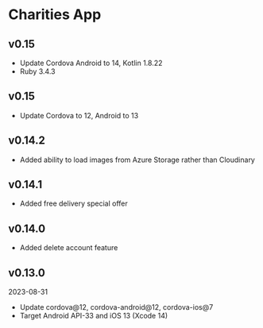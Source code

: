 # Charities App

## v0.15

- Update Cordova Android to 14, Kotlin 1.8.22
- Ruby 3.4.3

## v0.15

- Update Cordova to 12, Android to 13 

## v0.14.2

- Added ability to load images from Azure Storage rather than Cloudinary

## v0.14.1

- Added free delivery special offer

## v0.14.0

- Added delete account feature

## v0.13.0

2023-08-31

- Update cordova@12, cordova-android@12, cordova-ios@7
- Target Android API-33 and iOS 13 (Xcode 14)
